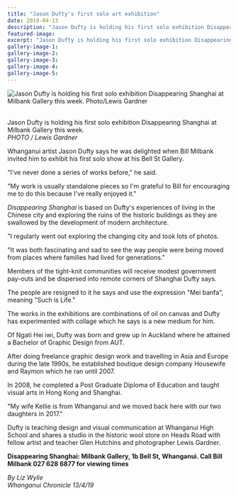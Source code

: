 ```yaml
---
title: "Jason Dufty's first solo art exhibition"
date: 2019-04-13
description: "Jason Dufty is holding his first solo exhibition Disappearing Shanghai at Milbank Gallery this week."
featured-image: 
excerpt: "Jason Dufty is holding his first solo exhibition Disappearing Shanghai at Milbank Gallery this week."
gallery-image-1: 
gallery-image-2: 
gallery-image-3: 
gallery-image-4: 
gallery-image-5: 
---
```


<p><img src="https://www.nzherald.co.nz/resizer/s00iJmVlrmNfWQTBUcozE1RSFBg=/620x412/smart/filters:quality(70)/arc-anglerfish-syd-prod-nzme.s3.amazonaws.com/public/GMY6F3X2P5BODF2AZHJMPLOZHU.jpg" alt="Jason Dufty is holding his first solo exhibition Disappearing Shanghai at Milbank Gallery this week. Photo/Lewis Gardner" /></p>
<p><span><br />Jason Dufty is holding his first solo exhibition Disappearing Shanghai at Milbank Gallery this week. <br /><em>PHOTO / Lewis Gardner</em></span></p>
<p class="element element-paragraph">Whanganui artist Jason Dufty says he was delighted when Bill Milbank invited him to exhibit his first solo show at his Bell St Gallery.</p>
<p class="element element-paragraph">"I've never done a series of works before," he said.</p>
<p class="element element-paragraph">"My work is usually standalone pieces so I'm grateful to Bill for encouraging me to do this because I've really enjoyed it."</p>
<p class="element element-paragraph"><em>Disappearing Shanghai</em>&nbsp;is based on Dufty's experiences of living in the Chinese city and exploring the ruins of the historic buildings as they are swallowed by the development of modern architecture.</p>
<p class="element element-paragraph">"I regularly went out exploring the changing city and took lots of photos.</p>
<p class="element element-paragraph">"It was both fascinating and sad to see the way people were being moved from places where families had lived for generations."</p>
<p class="element element-paragraph">Members of the tight-knit communities will receive modest government pay-outs and be dispersed into remote corners of Shanghai Dufty says.</p>
<p class="element element-paragraph">The people are resigned to it he says and use the expression "Mei banfa", meaning "Such is Life."</p>
<p class="element element-paragraph">The works in the exhibitions are combinations of oil on canvas and Dufty has experimented with collage which he says is a new medium for him.</p>
<p>Of Ngati Hei iwi, Dufty was born and grew up in Auckland where he attained a Bachelor of Graphic Design from AUT.</p>
<p class="element element-paragraph">After doing freelance graphic design work and travelling in Asia and Europe during the late 1990s, he established boutique design company Housewife and Raymon which he ran until 2007.</p>
<p class="element element-paragraph">In 2008, he completed a Post Graduate Diploma of Education and taught visual arts in Hong Kong and Shanghai.</p>
<p class="element element-paragraph">"My wife Kellie is from Whanganui and we moved back here with our two daughters in 2017."</p>
<p class="element element-paragraph">Dufty is teaching design and visual communication at Whanganui High School and shares a studio in the historic wool store on Heads Road with fellow artist and teacher Glen Hutchins and photographer Lewis Gardner.</p>
<p class="element element-paragraph"><strong>Disappearing Shanghai: Milbank Gallery, 1b Bell St, Whanganui. Call Bill Milbank 027 628 6877 for viewing times</strong></p>
<p><em>By Liz Wylie</em><br /><em>Whanganui Chronicle 13/4/19</em></p>

